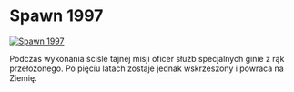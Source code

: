 Spawn 1997 
=============
[![Spawn 1997 ](http://vidos.pl/images/player.gif)](http://vidos.pl/spawn-1997)

 Podczas wykonania ściśle tajnej misji oficer służb specjalnych ginie z rąk przełożonego. Po pięciu latach zostaje jednak wskrzeszony i powraca na Ziemię.
